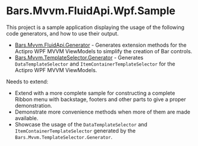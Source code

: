 # Bars.Mvvm.FluidApi.Wpf.Sample

This project is a sample application displaying the usage of the following code generators, and how to use their output.

- [Bars.Mvvm.FluidApi.Generator](..\FluidApi.Generator\README.md) - Generates extension methods for the Actipro WPF MVVM ViewModels to simplify the creation of Bar controls.
- [Bars.Mvvm.TemplateSelector.Generator](..\TemplateSelector.Generator\README.md) - Generates `DataTemplateSelector` and `ItemContainerTemplateSelector` for the Actipro WPF MVVM ViewModels.


Needs to extend:
* Extend with a more complete sample for constructing a complete Ribbon menu with backstage, footers and other parts to give a proper demonstration.
* Demonstrate more convenience methods when more of them are made available.
* Showcase the usage of the `DataTemplateSelector` and `ItemContainerTemplateSelector` generated by the `Bars.Mvvm.TemplateSelector.Generator`.
